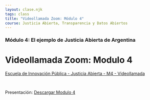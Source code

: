 ```yaml
---
layout: clase.njk
tags: class
title: "Videollamada Zoom: Módulo 4"
course: Justicia Abierta, Transparencia y Datos Abiertos
---
```

### Módulo 4: El ejemplo de Justicia Abierta de Argentina

# Videollamada Zoom: Modulo 4

[Escuela de Innovación Pública - Justicia Abierta - M4 - Videollamada](https://www.youtube.com/embed/vLjvIv91okM?feature=oembed)

 

Presentación: [Descargar Modulo 4](https://drive.google.com/file/d/1CXdXvnf6vsZfIIXruaQT3Vdzw_2rJhTi/view?usp=sharing)